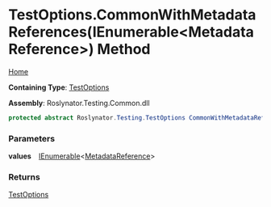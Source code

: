 # TestOptions\.CommonWithMetadataReferences\(IEnumerable\<MetadataReference>\) Method

[Home](../../../../README.md)

**Containing Type**: [TestOptions](../README.md)

**Assembly**: Roslynator\.Testing\.Common\.dll

```csharp
protected abstract Roslynator.Testing.TestOptions CommonWithMetadataReferences(System.Collections.Generic.IEnumerable<Microsoft.CodeAnalysis.MetadataReference> values)
```

### Parameters

**values** &ensp; [IEnumerable](https://docs.microsoft.com/en-us/dotnet/api/system.collections.generic.ienumerable-1)\<[MetadataReference](https://docs.microsoft.com/en-us/dotnet/api/microsoft.codeanalysis.metadatareference)>

### Returns

[TestOptions](../README.md)

